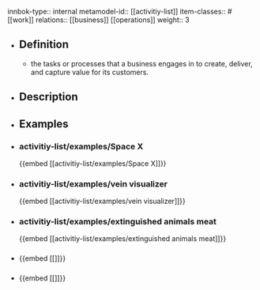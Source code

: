 innbok-type:: internal
metamodel-id:: [[activitiy-list]]
item-classes:: #[[work]]
relations:: [[business]] [[operations]]
weight:: 3

- ## Definition
  - the tasks or processes that a business engages in to create, deliver, and capture value for its customers.
- ## Description
- ## Examples
- ### activitiy-list/examples/Space X
  {{embed [[activitiy-list/examples/Space X]]}}
- ### activitiy-list/examples/vein visualizer
  {{embed [[activitiy-list/examples/vein visualizer]]}}
- ### activitiy-list/examples/extinguished animals meat
  {{embed [[activitiy-list/examples/extinguished animals meat]]}}
- ### 
  {{embed [[]]}}
- ### 
  {{embed [[]]}}


